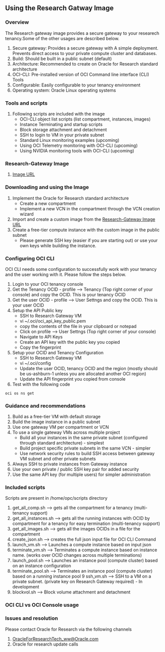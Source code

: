 ## Using the Research Gatway Image

### Overview
The Research gateway image provides a secure gateway to your researech tenancy.Some of the other usages are described below.
1. Secure gateway: Provides a secure gateway with A simple deployment. Prevents direct access to your private compute cluster and databases. 
2. Build: Should be built in a public subnet (default)
3. Architecture: Recommended to create on Oracle for Research standard architecture
4. OCI-CLI: Pre-installed version of OCI Command line interface (CLI) Tools
5. Configurable: Easily configurable to your tenancy environment
6. Operating system: Oracle Linux operating systems

### Tools and scripts 
1. Following scripts are included with the image
   * OCI-CLI object list scripts (list compartment, instances, images)
   * Instance Terminating and startup scripts
   * Block storage attachment and detachment
   * SSH to login to VM in your private subnet
   * Standard Linux monitoring examples (upcoming)
   * Using OCI Telemetry monitoring with OCI-CLI (upcoming)
   * Using NVIDIA monitoring tools with OCI-CLI (upcoming)

### Research-Gateway Image 
1. [Image URL](https://objectstorage.us-ashburn-1.oraclecloud.com/p/vaNoRJwq_U4rAguI5J8kHcnkzbVpYlBj9u9IOTMDakbldJBoGasOqe_voUqD4dr-/n/ideqbfsd51fu/b/OFRImages/o/Research-Gateway)

### Downloading and using the Image
1. Implement the Oracle for Research standard architecture
   * Create a new compartment
   * Implement a new VCN in the compartment through the VCN creation wizard
2. Import and create a custom image from the [Research-Gateway Image URL](https://objectstorage.us-ashburn-1.oraclecloud.com/p/vaNoRJwq_U4rAguI5J8kHcnkzbVpYlBj9u9IOTMDakbldJBoGasOqe_voUqD4dr-/n/ideqbfsd51fu/b/OFRImages/o/Research-Gateway)
3. Create a free-tier compute instance with the custom image in the public subnet
   * Please generate SSH key (easier if you are starting out) or use your own keys while building the instance.

### Configuring OCI CLI
OCI CLI needs some configuration to successfully work with your tenancy and the user working with it. Please follow the steps below.
1. Login to your OCI tenancy console
2. Get the Tenancy OCID - profile --> Tenancy (Top right corner of your console) and copy the OCID. This is your tenancy OCID
3. Get the user OCID - profile --> User Settngs and copy the OCID. This is your user OCID
4. Setup the API Public key
   * SSH to Research Gateway VM
   * vi ~/.oci/oci_api_key_public.pem
   * copy the contents of the file in your clipboard or notepad
   * Click on profile --> User Settngs (Top right corner of your console)
   * Navigate to API Keys 
   * Create an API key with the public key you copied
   * Copy the fingerprint
5. Setup your OCID and Tenancy Configuration
   * SSH to Research Gateway VM
   * vi ~/.oci/config
   * Update the user OCID, tenancy OCID and the region (mostly should be us-ashburn-1 unless you are allocated another OCI region)
   * Update the API fingerprint you copied from console
 6. Test with the following code 
 <pre><code>oci os ns get</code></pre>

### Guidance and recommendations
1. Build as a free-tier VM with default storage
2. Build the image instance in a public subnet
3. Use one gateway VM per compartment or VCN
4. To use a single gateway VMs across multiple project
   * Build all your instances in the same private subnet (configured through standard architecture) - simplest
   * Build project specific private subnets in the same VCN - simpler
   * Use network security rules to build SSH access between gateway VM subnet and other private subnets
5. Always SSH to private instances from Gateway instance
6. Use your own private / public SSH key pair for added security
7. Use the same API key (for multiple users) for simpler administration

### Included scripts

Scripts are present in /home/opc/scripts directory
1. get_all_comp.sh               --> gets all the compartment for a tenancy (multi-tenancy support)
2. get_all_instances.sh          --> gets all the running instances with OCID by compartment for a tenancy for easy termination (multi-tenancy support)
3. get_all_images.sh             --> gets all the images OCIDs in a file for the compartment
4. create_json.sh                --> creates the full json input file for OCI CLI Command
5. launch_vm.sh                  --> Launches a compute instance based on input json
6. terminate_vm.sh               --> Terminates a compute instance based on instance name. (works over OCID changes across multiple terminations)
7. launch_pool.sh                --> Launches an instance pool (compute cluster) based on an instance configuration
8. terminate_pool.sh             --> Terminates an instance pool (compute cluster) based on a running instance pool
9 ssh_vm.sh                     --> SSH to a VM on a private subnet. (private key on Research Gateway required) - In development
10. blockvol.sh                   --> Block volume attachment and detachment

### OCI CLI vs OCI Console usage


### Issues and resolution
Please contact Oracle for Research via the following channels 
1. OracleForResearchTech_ww@Oracle.com
2. Oracle for research update calls
